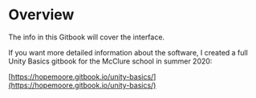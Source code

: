 # Overview

The info in this Gitbook will cover the interface. 

If you want more detailed information about the software, I created a full Unity Basics gitbook for the McClure school in summer 2020:

[https://hopemoore.gitbook.io/unity-basics/](https://hopemoore.gitbook.io/unity-basics/)
